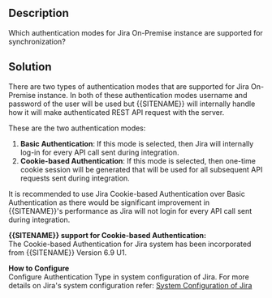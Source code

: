 ## Description
Which authentication modes for Jira On-Premise instance are supported for synchronization?

## Solution
There are two types of authentication modes that are supported for Jira On-Premise instance. In both of these authentication modes username and password of the user will be used but {{SITENAME}} will internally handle how it will make authenticated REST API request with the server.

These are the two authentication modes:
1. **Basic Authentication**: If this mode is selected, then Jira will internally log-in for every API call sent during integration. 
2. **Cookie-based Authentication**: If this mode is selected, then one-time cookie session will be generated that will be used for all subsequent API requests sent during integration.

It is recommended to use Jira Cookie-based Authentication over Basic Authentication as there would be significant improvement in {{SITENAME}}'s performance as Jira will not login for every API call sent during integration.

**{{SITENAME}} support for Cookie-based Authentication:**  
The Cookie-based Authentication for Jira system has been incorporated from {{SITENAME}} Version 6.9 U1.

**How to Configure**  
Configure Authentication Type in system configuration of Jira. For more details on Jira's system configuration refer: [System Configuration of Jira](../../../../connectors/jira.md#system-configuration)

